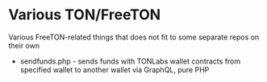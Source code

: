 # Various TON/FreeTON

Various FreeTON-related things that does not fit to some separate repos on their own

* sendfunds.php - sends funds with TONLabs wallet contracts from specified wallet to another wallet via GraphQL, pure PHP
